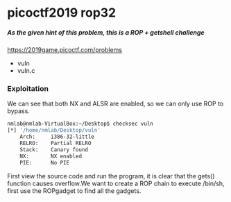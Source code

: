 # picoctf2019 rop32

##### As the given hint of this problem, this is a ROP + getshell challenge 
https://2019game.picoctf.com/problems
- vuln
- vuln.c
 ### Exploitation
We can see that both NX and ALSR are enabled, so we can only use ROP to bypass.
```sh
nmlab@nmlab-VirtualBox:~/Desktop$ checksec vuln
[*] '/home/nmlab/Desktop/vuln'
    Arch:     i386-32-little
    RELRO:    Partial RELRO
    Stack:    Canary found
    NX:       NX enabled
    PIE:      No PIE
```
First view the source code and run the program, it is clear that the gets() function causes overflow.We want to create a ROP chain to execute /bin/sh, first use the ROPgadget to find all the gadgets.
```sh

```
